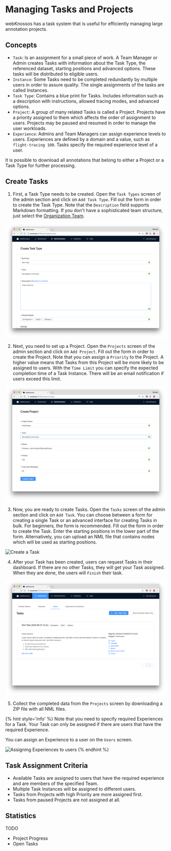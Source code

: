 # Managing Tasks and Projects

webKnossos has a task system that is useful for efficiently managing large annotation projects. 

## Concepts

- `Task`: Is an assignment for a small piece of work. A Team Manager or Admin creates Tasks with information about the Task Type, the referenced dataset, starting positions and advanced options. These tasks will be distributed to eligible users. 
- `Instance`: Some Tasks need to be completed redundantly by multiple users in order to assure quality. The single assignments of the tasks are called Instances.
- `Task Type`: Contains a blue print for Tasks. Includes information such as a description with instructions, allowed tracing modes, and advanced options.
- `Project`: A group of many related Tasks is called a Project. Projects have a priority assigned to them which affects the order of assignment to users. Projects may be paused and resumed in order to manage the user workloads.
- `Experience`: Admins and Team Managers can assign experience levels to users. Experiences are defined by a domain and a value, such as `flight-tracing 100`. Tasks specify the required experience level of a user.

It is possible to download all annotations that belong to either a Project or a Task Type for further processing.

## Create Tasks

1. First, a Task Type needs to be created. Open the `Task Types` screen of the admin section and click on `Add Task Type`. Fill out the form in order to create the Task Type. Note that the `Description` field supports Markdown formatting. If you don't have a sophisticated team structure, just select the [Organization Team](./users.md#organizations).

![Create a Task Type](./images/tasks_tasktype.png)

2. Next, you need to set up a Project. Open the `Projects` screen of the admin section and click on `Add Project`. Fill out the form in order to create the Project. Note that you can assign a `Priority` to the Project. A higher value means that Tasks from this Project will be more likely to be assigned to users. With the `Time Limit` you can specify the expected completion time of a Task Instance. There will be an email notification if users exceed this limit.

![Create a Project](./images/tasks_project.png)

3. Now, you are ready to create Tasks. Open the `Tasks` screen of the admin section and click on `Add Task`. You can choose between a form for creating a single Task or an advanced interface for creating Tasks in bulk. For beginners, the form is recommended. Fill out the form in order to create the Task. Enter the starting positions in the lower part of the form. Alternatively, you can upload an NML file that contains nodes which will be used as starting positions.

![Create a Task](./images/tasks_tasks.png)

4. After your Task has been created, users can request Tasks in their dashboard. If there are no other Tasks, they will get your Task assigned. When they are done, the users will `Finish` their task.

![Requesting Tasks in the Dashboard](./images/dashboard_tasks.png)

5. Collect the completed data from the `Projects` screen by downloading a ZIP file with all NML files.

{% hint style='info' %}
Note that you need to specify required Experiences for a Task. Your Task can only be assigned if there are users that have the required Experience.

You can assign an Experience to a user on the `Users` screen.

![Assigning Experiences to users](./image/users_experience.png)
{% endhint %}

## Task Assignment Criteria

- Available Tasks are assigned to users that have the required experience and are members of the specified Team.
- Multiple Task Instances will be assigned to different users.
- Tasks from Projects with high Priority are more assigned first.
- Tasks from paused Projects are not assigned at all.

## Statistics

TODO
- Project Progress
- Open Tasks



